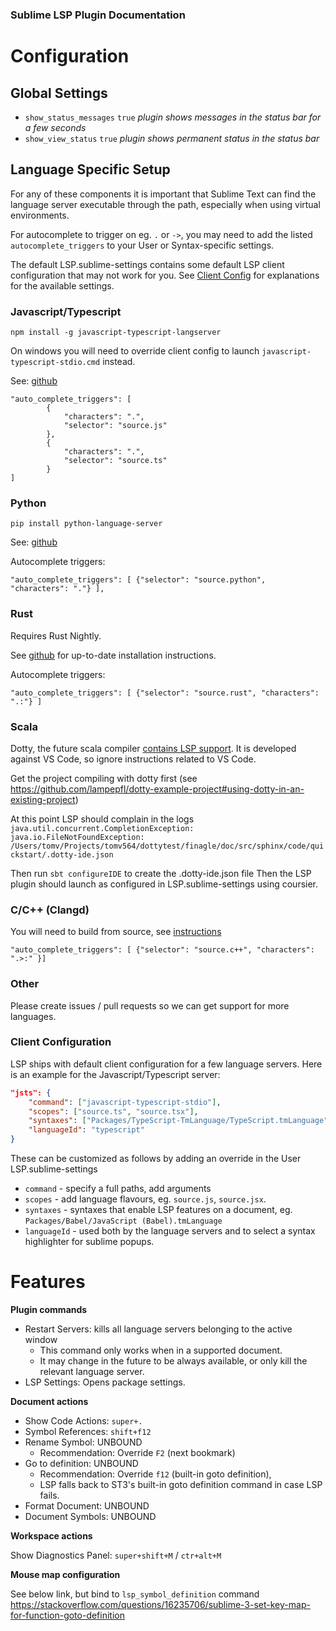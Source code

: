 ### Sublime LSP Plugin Documentation

# Configuration

## Global Settings

* `show_status_messages` `true` *plugin shows messages in the status bar for a few seconds*
* `show_view_status` `true` *plugin shows permanent status in the status bar* 

## Language Specific Setup

For any of these components it is important that Sublime Text can find the language server executable through the path, especially when using virtual environments.

For autocomplete to trigger on eg. `.` or `->`, you may need to add the listed `autocomplete_triggers` to your User or Syntax-specific settings.

The default LSP.sublime-settings contains some default LSP client configuration that may not work for you. See [Client Config](#client-config) for explanations for the available settings.

### Javascript/Typescript<a name="jsts"></a>

`npm install -g javascript-typescript-langserver`

On windows you will need to override client config to launch `javascript-typescript-stdio.cmd` instead.

See: [github](https://github.com/sourcegraph/javascript-typescript-langserver)

```
"auto_complete_triggers": [ 
        {
            "characters": ".",
            "selector": "source.js"
        },
        {
            "characters": ".",
            "selector": "source.ts"
        }
]
```

### Python<a name="python"></a>

`pip install python-language-server`

See: [github](https://github.com/palantir/python-language-server)

Autocomplete triggers:

```
"auto_complete_triggers": [ {"selector": "source.python", "characters": "."} ],
```

### Rust<a name="rust"></a>

Requires Rust Nightly.

See [github](https://github.com/rust-lang-nursery/rls) for up-to-date installation instructions.

Autocomplete triggers:  

```
"auto_complete_triggers": [ {"selector": "source.rust", "characters": ".:"} ]
```


### Scala<a name="scala"></a>

Dotty, the future scala compiler [contains LSP support](http://dotty.epfl.ch/docs/usage/ide-support.html). It is developed against VS Code, so ignore instructions related to VS Code.

Get the project compiling with dotty first (see https://github.com/lampepfl/dotty-example-project#using-dotty-in-an-existing-project)

At this point LSP should complain in the logs 
`java.util.concurrent.CompletionException: java.io.FileNotFoundException: /Users/tomv/Projects/tomv564/dottytest/finagle/doc/src/sphinx/code/quickstart/.dotty-ide.json`

Then run `sbt configureIDE` to create the .dotty-ide.json file
Then the LSP plugin should launch as configured in LSP.sublime-settings using coursier.


### C/C++ (Clangd)<a name="clang"></a>

You will need to build from source, see [instructions](https://clang.llvm.org/extra/clangd.html)

```
"auto_complete_triggers": [ {"selector": "source.c++", "characters": ".>:" }]
```

### Other<a name="other"></a>

Please create issues / pull requests so we can get support for more languages.

### Client Configuration<a name="client-config"></a>

LSP ships with default client configuration for a few language servers. Here is an example for the Javascript/Typescript server:

```json
"jsts": {
    "command": ["javascript-typescript-stdio"],
    "scopes": ["source.ts", "source.tsx"],
    "syntaxes": ["Packages/TypeScript-TmLanguage/TypeScript.tmLanguage", "Packages/TypeScript-TmLanguage/TypeScriptReact.tmLanguage"],
    "languageId": "typescript"
}
```

These can be customized as follows by adding an override in the User LSP.sublime-settings

* `command` - specify a full paths, add arguments
* `scopes` - add language flavours, eg. `source.js`, `source.jsx`.
* `syntaxes` - syntaxes that enable LSP features on a document, eg. `Packages/Babel/JavaScript (Babel).tmLanguage`
* `languageId` - used both by the language servers and to select a syntax highlighter for sublime popups.

# Features

**Plugin commands**

* Restart Servers: kills all language servers belonging to the active window
  * This command only works when in a supported document.
  * It may change in the future to be always available, or only kill the relevant language server.
* LSP Settings: Opens package settings.

**Document actions**

* Show Code Actions: `super+.`
* Symbol References: `shift+f12`
* Rename Symbol: UNBOUND
  * Recommendation: Override `F2` (next bookmark)
* Go to definition: UNBOUND
  * Recommendation: Override `f12` (built-in goto definition), 
  * LSP falls back to ST3's built-in goto definition command in case LSP fails. 
* Format Document: UNBOUND 
* Document Symbols: UNBOUND

**Workspace actions**

Show Diagnostics Panel: `super+shift+M` / `ctr+alt+M`

**Mouse map configuration**

See below link, but bind to `lsp_symbol_definition` command
https://stackoverflow.com/questions/16235706/sublime-3-set-key-map-for-function-goto-definition


